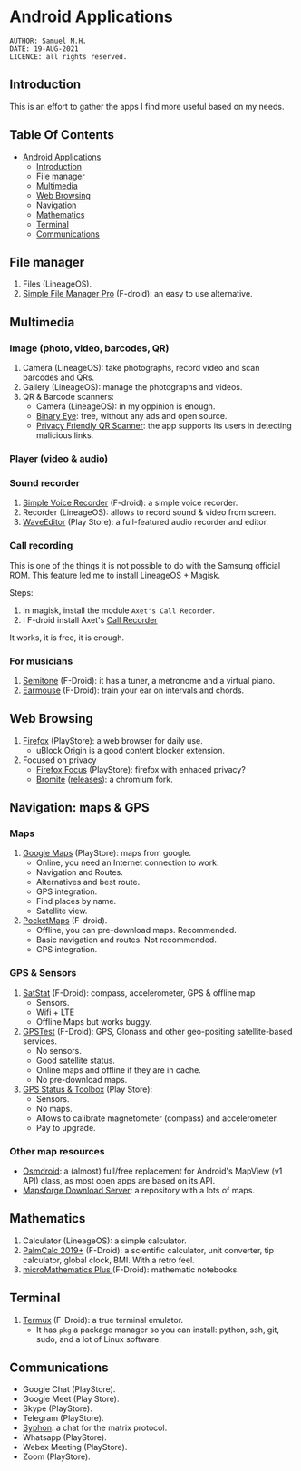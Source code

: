 # Android Applications

```
AUTHOR: Samuel M.H.
DATE: 19-AUG-2021
LICENCE: all rights reserved.
```


## Introduction
This is an effort to gather the apps I find more useful based on my needs.

<!-- markdown-toc start - Don't edit this section. Run M-x markdown-toc-refresh-toc -->

## Table Of Contents

- [Android Applications](#android-applications)
    - [Introduction](#introduction)
    - [File manager](#file-manager)
    - [Multimedia](#multimedia)
    - [Web Browsing](#web-browsing)
    - [Navigation](#navigation)
    - [Mathematics](#mathematics)
    - [Terminal](#terminal)
    - [Communications](#communications)

<!-- markdown-toc end -->



## File manager
1. Files (LineageOS).
2. [Simple File Manager Pro](https://f-droid.org/en/packages/com.simplemobiletools.filemanager.pro/) (F-droid): an easy to use alternative.


## Multimedia

### Image (photo, video, barcodes, QR)
1. Camera (LineageOS): take photographs, record video and scan barcodes and QRs.
2. Gallery (LineageOS): manage the photographs and videos.
3. QR & Barcode scanners:
    * Camera (LineageOS): in my oppinion is enough.
    * [Binary Eye](https://github.com/markusfisch/BinaryEye): free, without any ads and open source.
    * [Privacy Friendly QR Scanner](https://github.com/SecUSo/privacy-friendly-qr-scanner): the app supports its users in detecting malicious links.


### Player (video & audio)

### Sound recorder
1. [Simple Voice Recorder](https://f-droid.org/en/packages/com.simplemobiletools.voicerecorder/) (F-droid): a simple voice recorder.
2. Recorder (LineageOS): allows to record sound & video from screen.
3. [WaveEditor](https://play.google.com/store/apps/details?id=io.sbaud.wavstudio) (Play Store): a full-featured audio recorder and editor.


### Call recording
This is one of the things it is not possible to do with the Samsung official ROM. This feature led me to install LineageOS + Magisk.

Steps:
1. In magisk, install the module `Axet's Call Recorder`.
1. I F-droid install Axet's [Call Recorder](https://f-droid.org/en/packages/com.github.axet.callrecorder/)

It works, it is free, it is enough.


### For musicians
1. [Semitone](https://f-droid.org/en/packages/mn.tck.semitone/) (F-Droid): it has a tuner, a metronome and a virtual piano.
2. [Earmouse](https://f-droid.org/en/packages/pk.contender.earmouse/) (F-Droid): train your ear on intervals and chords.



## Web Browsing
1. [Firefox](https://play.google.com/store/apps/details?id=org.mozilla.firefox) (PlayStore): a web browser for daily use.
   * uBlock Origin is a good content blocker extension.
2. Focused on privacy
   * [Firefox Focus](https://play.google.com/store/apps/details?id=org.mozilla.focus) (PlayStore): firefox with enhaced privacy?
   * [Bromite](https://www.bromite.org/) ([releases](https://github.com/bromite/bromite/releases)): a chromium fork.



## Navigation: maps & GPS
### Maps
1. [Google Maps](https://play.google.com/store/apps/details?id=com.google.android.apps.maps) (PlayStore): maps from google.
   * Online, you need an Internet connection to work.
   * Navigation and Routes.
   * Alternatives and best route.
   * GPS integration.
   * Find places by name.
   * Satellite view.
1. [PocketMaps](https://f-droid.org/en/packages/com.junjunguo.pocketmaps/) (F-droid).
	* Offline, you can pre-download maps. Recommended.
	* Basic navigation and routes. Not recommended.
	* GPS integration.

### GPS & Sensors
1. [SatStat](https://f-droid.org/en/packages/com.vonglasow.michael.satstat/) (F-Droid): compass, accelerometer, GPS & offline map
   * Sensors.
   * Wifi + LTE
   * Offline Maps but works buggy.
1. [GPSTest](https://f-droid.org/en/packages/com.android.gpstest.osmdroid/) (F-Droid): GPS, Glonass and other geo-positing satellite-based services.
   * No sensors.
   * Good satellite status.
   * Online maps and offline if they are in cache.
   * No pre-download maps.
1. [GPS Status & Toolbox](https://play.google.com/store/apps/details?id=com.eclipsim.gpsstatus2) (Play Store):
   * Sensors.
   * No maps.
   * Allows to calibrate magnetometer (compass) and accelerometer.
   * Pay to upgrade.

### Other map resources
* [Osmdroid](https://github.com/osmdroid/osmdroid): a (almost) full/free replacement for Android's MapView (v1 API) class, as most open apps are based on its API.
* [Mapsforge Download Server](https://download.mapsforge.org): a repository with a lots of maps.


## Mathematics
1. Calculator (LineageOS): a simple calculator.
2. [PalmCalc 2019+](https://f-droid.org/en/packages/com.github.palmcalc2019.palmcalc/) (F-Droid): a scientific calculator, unit converter, tip calculator, global clock, BMI. With a retro feel.
3. [microMathematics Plus ](https://f-droid.org/en/packages/com.mkulesh.micromath.plus/)(F-Droid): mathematic notebooks.


## Terminal
1. [Termux](https://termux.com/) (F-Droid): a true terminal emulator.
   * It has `pkg` a package manager so you can install: python, ssh, git, sudo, and a lot of Linux software.


## Communications
* Google Chat (PlayStore).
* Google Meet (Play Store).
* Skype (PlayStore).
* Telegram (PlayStore).
* [Syphon](https://syphon.org/): a chat for the matrix protocol.
* Whatsapp (PlayStore).
* Webex Meeting (PlayStore).
* Zoom (PlayStore).
